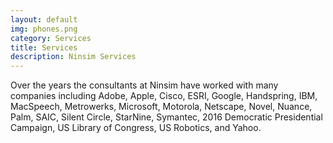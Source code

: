 ```yaml
---
layout: default
img: phones.png
category: Services
title: Services
description: Ninsim Services
---
```

Over the years the consultants at Ninsim have worked with many companies including Adobe, Apple, Cisco, ESRI, Google, Handspring, IBM, MacSpeech, Metrowerks, Microsoft, Motorola, Netscape, Novel, Nuance, Palm, SAIC, Silent Circle, StarNine, Symantec, 2016 Democratic Presidential Campaign, US Library of Congress, US Robotics, and Yahoo.